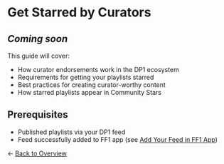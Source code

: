 # Get Starred by Curators

## *Coming soon*

This guide will cover:

- How curator endorsements work in the DP1 ecosystem
- Requirements for getting your playlists starred
- Best practices for creating curator-worthy content
- How starred playlists appear in Community Stars

## Prerequisites

- Published playlists via your DP1 feed
- Feed successfully added to FF1 app (see [Add Your Feed in FF1 App](2_add-feed-in-app.md))


← [Back to Overview](0_index.md)